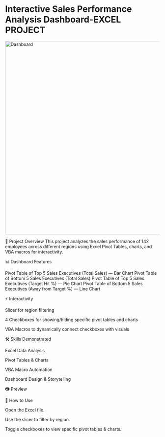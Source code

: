 # Interactive Sales Performance Analysis Dashboard-EXCEL PROJECT
<img width="1362" height="627" alt="Dashboard" src="https://github.com/user-attachments/assets/6deff3c6-3a29-4cc6-ad67-be38b8667aff" />

📌 Project Overview
This project analyzes the sales performance of 142 employees across different regions using Excel Pivot Tables, charts, and VBA macros for interactivity.

📊 Dashboard Features

Pivot Table of Top 5 Sales Executives (Total Sales) — Bar Chart
Pivot Table of Bottom 5 Sales Executives (Total Sales)
Pivot Table of Top 5 Sales Executives (Target Hit %) — Pie Chart
Pivot Table of Bottom 5 Sales Executives (Away from Target %) — Line Chart

⚡ Interactivity

Slicer for region filtering

4 Checkboxes for showing/hiding specific pivot tables and charts

VBA Macros to dynamically connect checkboxes with visuals

🛠 Skills Demonstrated

Excel Data Analysis

Pivot Tables & Charts

VBA Macro Automation

Dashboard Design & Storytelling

📷 Preview

🚀 How to Use

Open the Excel file.

Use the slicer to filter by region.

Toggle checkboxes to view specific pivot tables & charts.
